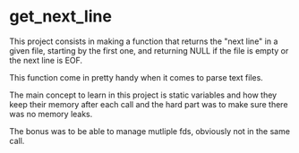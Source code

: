 # get_next_line

This project consists in making a function that returns the "next line" in a given file, starting by the first one, and returning NULL if the file is empty or the next line is EOF.

This function come in pretty handy when it comes to parse text files.  

The main concept to learn in this project is static variables and how they keep their memory after each call and the hard part was to make sure there was no memory leaks.

The bonus was to be able to manage mutliple fds, obviously not in the same call.
